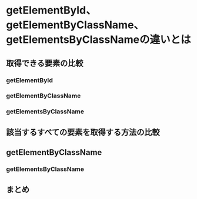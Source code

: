 # getElementById、getElementByClassName、getElementsByClassNameの違いとは  

## 取得できる要素の比較  

### getElementById  

### getElementByClassName  

### getElementsByClassName  

## 該当するすべての要素を取得する方法の比較  

## getElementByClassName  

### getElementsByClassName  

## まとめ  